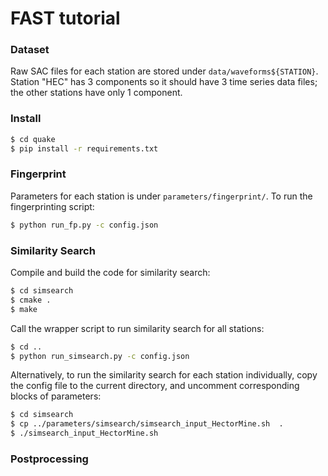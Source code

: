 # FAST tutorial 

### Dataset

Raw SAC files for each station are stored under  ```data/waveforms${STATION}```. Station "HEC" has 3 components so it should have 3 time series data files; the other stations have only 1 component.

### Install 
```sh
$ cd quake
$ pip install -r requirements.txt
```

### Fingerprint
Parameters for each station is under ```parameters/fingerprint/```. To run the fingerprinting script:
```sh
$ python run_fp.py -c config.json
```

### Similarity Search
Compile and build the code for similarity search:
```sh
$ cd simsearch
$ cmake .
$ make
```

Call the wrapper script to run similarity search for all stations:
```sh
$ cd ..
$ python run_simsearch.py -c config.json
```

Alternatively, to run the similarity search for each station individually, copy the config file to the current directory, and uncomment corresponding blocks of parameters:
```sh
$ cd simsearch
$ cp ../parameters/simsearch/simsearch_input_HectorMine.sh  .
$ ./simsearch_input_HectorMine.sh
```

### Postprocessing